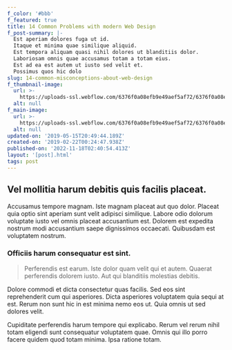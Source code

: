 ```yaml
---
f_color: '#bbb'
f_featured: true
title: 14 Common Problems with modern Web Design
f_post-summary: |-
  Est aperiam dolores fuga ut id.
  Itaque et minima quae similique aliquid.
  Est tempora aliquam quasi nihil dolores ut blanditiis dolor.
  Laboriosam omnis quae accusamus totam a totam eius.
  Est ad ea est autem ut iusto sed velit et.
  Possimus quos hic dolo
slug: 14-common-misconceptions-about-web-design
f_thumbnail-image:
  url: >-
    https://uploads-ssl.webflow.com/6376f0a08efb9e49aef5af72/6376f0a08efb9e32e1f5afd5_portfolio%204%20-%20wide.svg
  alt: null
f_main-image:
  url: >-
    https://uploads-ssl.webflow.com/6376f0a08efb9e49aef5af72/6376f0a08efb9e32e1f5afd5_portfolio%204%20-%20wide.svg
  alt: null
updated-on: '2019-05-15T20:49:44.189Z'
created-on: '2019-02-22T00:24:47.938Z'
published-on: '2022-11-18T02:40:54.413Z'
layout: '[post].html'
tags: post
---
```


Vel mollitia harum debitis quis facilis placeat.
------------------------------------------------

Accusamus tempore magnam. Iste magnam placeat aut quo dolor. Placeat quia optio sint aperiam sunt velit adipisci similique. Labore odio dolorum voluptate iusto vel omnis placeat accusantium est. Dolorem est expedita nostrum modi accusantium saepe dignissimos occaecati. Quibusdam est voluptatem nostrum.

### Officiis harum consequatur est sint.

> Perferendis est earum. Iste dolor quam velit qui et autem. Quaerat perferendis dolorem iusto. Aut qui blanditiis molestias debitis.

Dolore commodi et dicta consectetur quas facilis. Sed eos sint reprehenderit cum qui asperiores. Dicta asperiores voluptatem quia sequi at est. Rerum non sunt hic in est minima nemo eos ut. Quia omnis ut sed dolores velit.

Cupiditate perferendis harum tempore qui explicabo. Rerum vel rerum nihil totam eligendi sunt consequatur voluptatem quae. Omnis qui illo porro facere quidem quod totam minima. Ipsa ratione totam.
